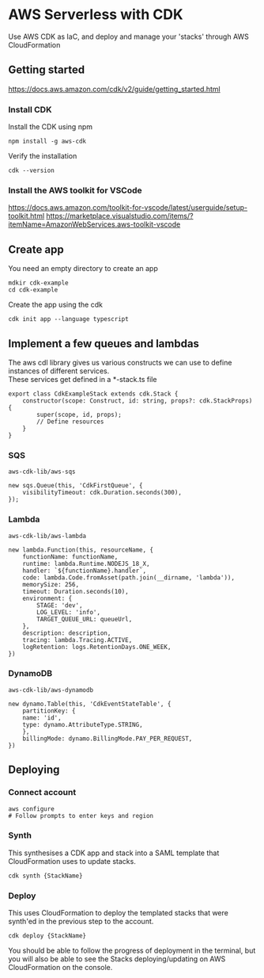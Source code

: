 # AWS Serverless with CDK
Use AWS CDK as IaC, and deploy and manage your 'stacks' through AWS CloudFormation

## Getting started
https://docs.aws.amazon.com/cdk/v2/guide/getting_started.html

### Install CDK
Install the CDK using npm
```
npm install -g aws-cdk
```

Verify the installation
```
cdk --version
```

### Install the AWS toolkit for VSCode
https://docs.aws.amazon.com/toolkit-for-vscode/latest/userguide/setup-toolkit.html
https://marketplace.visualstudio.com/items/?itemName=AmazonWebServices.aws-toolkit-vscode

## Create app
You need an empty directory to create an app
```
mdkir cdk-example
cd cdk-example
```

Create the app using the cdk
```
cdk init app --language typescript
```

## Implement a few queues and lambdas
The aws cdl library gives us various constructs we can use to define instances of different services. <br/>
These services get defined in a *-stack.ts file
```
export class CdkExampleStack extends cdk.Stack {
    constructor(scope: Construct, id: string, props?: cdk.StackProps) {
        super(scope, id, props);
        // Define resources
    }
}
```

### SQS
`aws-cdk-lib/aws-sqs` <br/>
```
new sqs.Queue(this, 'CdkFirstQueue', {
    visibilityTimeout: cdk.Duration.seconds(300),
});
```

### Lambda
`aws-cdk-lib/aws-lambda` <br/>
```
new lambda.Function(this, resourceName, {
    functionName: functionName,
    runtime: lambda.Runtime.NODEJS_18_X,
    handler: `${functionName}.handler`,
    code: lambda.Code.fromAsset(path.join(__dirname, 'lambda')),
    memorySize: 256,
    timeout: Duration.seconds(10),
    environment: {
        STAGE: 'dev',
        LOG_LEVEL: 'info',
        TARGET_QUEUE_URL: queueUrl,
    },
    description: description,
    tracing: lambda.Tracing.ACTIVE,
    logRetention: logs.RetentionDays.ONE_WEEK,
})
```

### DynamoDB
`aws-cdk-lib/aws-dynamodb` <br/>
```
new dynamo.Table(this, 'CdkEventStateTable', {
    partitionKey: {
    name: 'id',
    type: dynamo.AttributeType.STRING,
    },
    billingMode: dynamo.BillingMode.PAY_PER_REQUEST,
})
```

## Deploying

### Connect account
```
aws configure
# Follow prompts to enter keys and region
```

### Synth
This synthesises a CDK app and stack into a SAML template that CloudFormation uses to update stacks.

```
cdk synth {StackName}
```

### Deploy
This uses CloudFormation to deploy the templated stacks that were synth'ed in the previous step to the account.

```
cdk deploy {StackName}
```

You should be able to follow the progress of deployment in the terminal, but you will also be able to see the Stacks deploying/updating on AWS CloudFormation on the console.